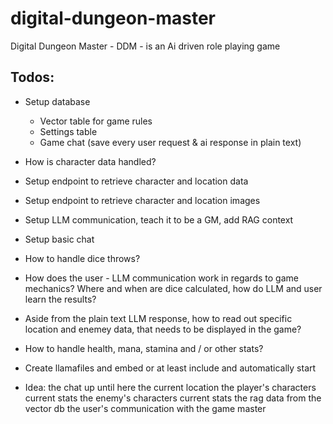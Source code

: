 # digital-dungeon-master

Digital Dungeon Master - DDM - is an Ai driven role playing game

## Todos:

- Setup database
  - Vector table for game rules
  - Settings table
  - Game chat (save every user request & ai response in plain text)
- How is character data handled?
- Setup endpoint to retrieve character and location data
- Setup endpoint to retrieve character and location images
- Setup LLM communication, teach it to be a GM, add RAG context
- Setup basic chat
- How to handle dice throws?
- How does the user - LLM communication work in regards to game mechanics? Where and when are dice calculated, how do LLM and user learn the results?
- Aside from the plain text LLM response, how to read out specific location and enemey data, that needs to be displayed in the game?
- How to handle health, mana, stamina and / or other stats?
- Create llamafiles and embed or at least include and automatically start

- Idea:
  <history>the chat up until here</history>
  <location>the current location</location>
  <player>the player's characters current stats</player>
  <enemy>the enemy's characters current stats</enemy>
  <rag-data>the rag data from the vector db</rag-data>
  <user-message>the user's communication with the game master</user-message>
